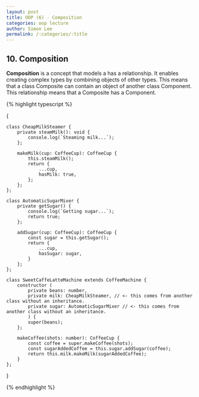 ```yaml
---
layout: post
title: OOP (6) - Composition
categories: oop lecture
author: Simon Lee
permalink: /:categories/:title
---
```


## 10. Composition

<strong>Composition</strong> is a concept that models a has a relationship. It enables creating complex types by combining objects of other types. This means that a class Composite can contain an object of another class Component. This relationship means that a Composite has a Component.

{% highlight typescript %}

{

    class CheapMilkSteamer {
        private steamMilk(): void {
            console.log(`Steaming milk...`);
        };

        makeMilk(cup: CoffeeCup): CoffeeCup {
            this.steamMilk();
            return {
                ...cup,
                hasMilk: true,
            };
        };
    };

    class AutomaticSugarMixer {
        private getSugar() {
            console.log(`Getting sugar...`);
            return true;
        };

        addSugar(cup: CoffeeCup): CoffeeCup {
            const sugar = this.getSugar();
            return {
                ...cup,
                hasSugar: sugar,
            }
        };
    };

    class SweetCaffeLatteMachine extends CoffeeMachine {
        constructor (
            private beans: number,
            private milk: CheapMilkSteamer, // <- this comes from another class without an inheritance.
            private sugar: AutomaticSugarMixer // <- this comes from another class without an inheritance.
            ) {
            super(beans);
        };

        makeCoffee(shots: number): CoffeeCup {
            const coffee = super.makeCoffee(shots);
            const sugarAddedCoffee = this.sugar.addSugar(coffee);
            return this.milk.makeMilk(sugarAddedCoffee);
        }
    };

}

{% endhighlight %}

<br>
<br>
<br>
